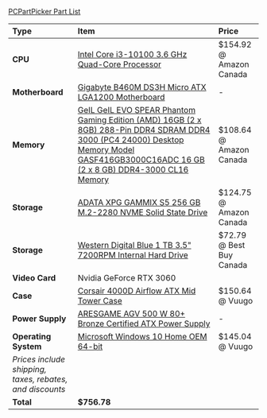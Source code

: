 [PCPartPicker Part List](https://ca.pcpartpicker.com/list/9CBGhk)

Type|Item|Price
:----|:----|:----
**CPU** | [Intel Core i3-10100 3.6 GHz Quad-Core Processor](https://ca.pcpartpicker.com/product/qtqBD3/intel-core-i3-10100-36-ghz-quad-core-processor-bx8070110100) | $154.92 @ Amazon Canada 
**Motherboard** | [Gigabyte B460M DS3H Micro ATX LGA1200 Motherboard](https://ca.pcpartpicker.com/product/pCvqqs/gigabyte-b460m-ds3h-micro-atx-lga1200-motherboard-b460m-ds3h) |-
**Memory** | [GeIL GeIL EVO SPEAR Phantom Gaming Edition (AMD) 16GB (2 x 8GB) 288-Pin DDR4 SDRAM DDR4 3000 (PC4 24000) Desktop Memory Model GASF416GB3000C16ADC 16 GB (2 x 8 GB) DDR4-3000 CL16 Memory](https://ca.pcpartpicker.com/product/nRgQzy/geil-evo-spear-phantom-gaming-16-gb-2-x-8-gb-ddr4-3000-memory-gasf416gb3000c16adc) | $108.64 @ Amazon Canada 
**Storage** | [ADATA XPG GAMMIX S5 256 GB M.2-2280 NVME Solid State Drive](https://ca.pcpartpicker.com/product/jGBTwP/adata-xpg-gammix-s5-256-gb-m2-2280-solid-state-drive-agammixs5-256gt-c) | $124.75 @ Amazon Canada 
**Storage** | [Western Digital Blue 1 TB 3.5" 7200RPM Internal Hard Drive](https://ca.pcpartpicker.com/product/Yrdqqs/western-digital-blue-1-tb-35-7200rpm-internal-hard-drive-wdbh2d0010hnc-nrsn) | $72.79 @ Best Buy Canada
**Video Card**| Nvidia GeForce RTX 3060|
**Case** | [Corsair 4000D Airflow ATX Mid Tower Case](https://ca.pcpartpicker.com/product/bCYQzy/corsair-4000d-airflow-atx-mid-tower-case-cc-9011200-ww) | $150.64 @ Vuugo 
**Power Supply** | [ARESGAME AGV 500 W 80+ Bronze Certified ATX Power Supply](https://ca.pcpartpicker.com/product/4qK2FT/aresgame-agv-500-w-80-bronze-certified-atx-power-supply-agv500) |-
**Operating System** | [Microsoft Windows 10 Home OEM 64-bit](https://ca.pcpartpicker.com/product/wtgPxr/microsoft-os-kw900140) | $145.04 @ Vuugo  
 | *Prices include shipping, taxes, rebates, and discounts* |
 | **Total** | **$756.78**

